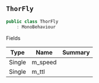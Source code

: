 ## `ThorFly`

```csharp
public class ThorFly
    : MonoBehaviour

```

Fields

| Type | Name | Summary | 
| --- | --- | --- | 
| Single | m_speed |  | 
| Single | m_ttl |  | 


